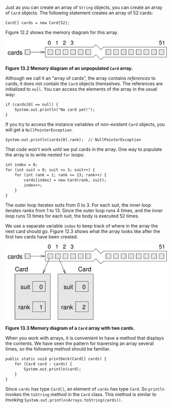 Just as you can create an array of `String` objects, you can create an array of `Card` objects.
The following statement creates an array of 52 cards:

```code
Card[] cards = new Card[52];
```

Figure 12.2 shows the memory diagram for this array.

![Figure 13.2 Memory diagram of an unpopulated `Card` array.](figs/cardarray.jpg)

**Figure 13.2 Memory diagram of an unpopulated `Card` array.**


Although we call it an “array of cards”, the array contains *references* to cards; it does not contain the `Card` objects themselves.
The references are initialized to `null`.
You can access the elements of the array in the usual way:

```code
if (cards[0] == null) {
    System.out.println("No card yet!");
}
```


If you try to access the instance variables of non-existent `Card` objects, you will get a `NullPointerException`.

```code
System.out.println(cards[0].rank);  // NullPointerException
```


That code won't work until we put cards in the array.
One way to populate the array is to write nested `for` loops:

```code
int index = 0;
for (int suit = 0; suit <= 3; suit++) {
    for (int rank = 1; rank <= 13; rank++) {
        cards[index] = new Card(rank, suit);
        index++;
    }
}
```

The outer loop iterates suits from 0 to 3.
For each suit, the inner loop iterates ranks from 1 to 13.
Since the outer loop runs 4 times, and the inner loop runs 13 times for each suit, the body is executed 52 times.


We use a separate variable `index` to keep track of where in the array the next card should go.
Figure 12.3 shows what the array looks like after the first two cards have been created.

![Figure 13.3 Memory diagram of a `Card` array with two cards.](figs/cardarray2.jpg)

**Figure 13.3 Memory diagram of a `Card` array with two cards.**


When you work with arrays, it is convenient to have a method that displays the contents.
We have seen the pattern for traversing an array several times, so the following method should be familiar.

```code
public static void printDeck(Card[] cards) {
    for (Card card : cards) {
        System.out.println(card);
    }
}
```


Since `cards` has type `Card[]`, an element of `cards` has type `Card`.
So `println` invokes the `toString` method in the `Card` class.
This method is similar to invoking `System.out.println(Arrays.toString(cards))`.